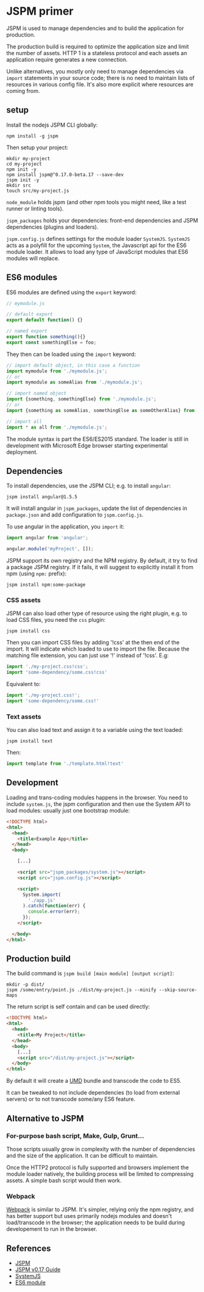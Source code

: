 # JSPM primer

JSPM is used to manage dependencies and to build the application for production.

The production build is required to optimize the application size and limit
the number of assets. HTTP 1 is a stateless protocol and each assets an
application require generates a new connection.

Unlike alternatives, you mostly only need to manage dependencies via `import`
statements in your source code; there is no need to maintain lists of resources
in various config file. It's also more explicit where resources are coming from.


## setup

Install the nodejs JSPM CLI globally:
```shell
npm install -g jspm
```

Then setup your project:
```shell
mkdir my-project
cd my-project
npm init -y
npm install jspm@^0.17.0-beta.17 --save-dev
jspm init -y
mkdir src
touch src/my-project.js
```

`node_module` holds jspm (and other npm tools you might need, like a test
runner or linting tools).

`jspm_packages` holds your dependencies: front-end dependencies and
JSPM dependencies (plugins and loaders).

`jspm.config.js` defines settings for the module loader `SystemJS`. `SystemJS`
acts as a polyfill for the upcoming `System`, the Javascript api for the ES6
module  loader. It allows to load any type of JavaScript modules that ES6
modules will replace.


## ES6 modules

ES6 modules are defined using the `export` keyword:
```js
// mymodule.js

// default export
export default function() {}

// named export
export function something(){}
export const somethingElse = foo;
```

They then can be loaded using the `import` keyword:
```js
// import default object, in this case a function
import mymodule from './mymodule.js';
// or
import mymodule as someAlias from './mymodule.js';

// import named object
import {something, somethingElse} from './mymodule.js';
// or
import {something as someAlias, somethingElse as someOtherAlias} from './mymodule.js';

// import all
import * as all from './mymodule.js';
```

The module syntax is part the ES6/ES2015 standard. The loader is still in
development with Microsoft Edge browser starting experimental deployment.

## Dependencies

To install dependencies, use the JSPM CLI; e.g. to install `angular`:
```shell
jspm install angular@1.5.5
```

It will install angular in `jspm_packages`, update the list of dependencies in
`package.json` and add configuration to `jspm.config.js`.

To use angular in the application, you `import` it:
```js
import angular from 'angular';

angular.module('myProject', []);
```

JSPM support its own registry and the NPM registry. By default, it try to find
a package JSPM registry. If it fails, it will suggest to explicitly install it
from npm (using `npm:` prefix):
```
jspm install npm:some-package
```


### CSS assets

JSPM can also load other type of resource using the right plugin, e.g. to load
CSS files, you need the `css` plugin:
```shell
jspm install css
```

Then you can import CSS files by adding '!css' at the then end of the import. It
will indicate which loaded to use to import the file. Because the matching
file extension, you can just use '!' instead of '!css'. E.g:
```js
import './my-project.css!css';
import 'some-dependency/some.css!css'
```

Equivalent to:
```js
import './my-project.css!';
import 'some-dependency/some.css!'
```

### Text assets

You can also load text and assign it to a variable using the text loaded:
```shell
jspm install text
```

Then:
```js
import template from './template.html!text'
```

## Development

Loading and trans-coding modules happens in the browser. You need to include
`system.js`, the jspm configuration and then use the System API to load modules:
usually just one bootstrap module:
```html
<!DOCTYPE html>
<html>
  <head>
    <title>Example App</title>
  </head>
  <body>

    [...]

    <script src="jspm_packages/system.js"></script>
    <script src="jspm.config.js"></script>

    <script>
      System.import(
        './app.js'
      ).catch(function(err) {
        console.error(err);
      });
    </script>

  </body>
</html>
```


## Production build

The build command is `jspm build [main module] [output script]`:
```
mkdir -p dist/
jspm /some/entry/point.js ./dist/my-project.js --minify --skip-source-maps
```

The return script is self contain and can be used directly:
```html
<!DOCTYPE html>
<html>
  <head>
    <title>My Project</title>
  </head>
  <body>
    [...]
    <script src="/dist/my-project.js"></script>
  </body>
</html>
```

By default it will create a [UMD](https://github.com/umdjs/umd) bundle and
transcode the code to ES5.

It can be tweaked to not include dependencies (to load from external servers) or
to not transcode some/any ES6 feature.


## Alternative to JSPM

### For-purpose bash script, Make, Gulp, Grunt...

Those scripts usually grow in complexity with the number of dependencies and
the size of the application. It can be difficult to maintain.

Once the HTTP2 protocol is fully supported and browsers implement the module
loader natively, the building process will be limited to compressing assets.
A simple bash script would then work.


### Webpack

[Webpack](https://webpack.github.io/) is similar to JSPM. It's simpler, relying
only the npm registry, and has better support but uses primarily nodejs modules
and doesn't load/transcode in the browser; the application needs to be build
during developement to run in the browser.


## References

- [JSPM](http://jspm.io/)
- [JSPM v0.17 Guide](http://jspm.io/0.17-beta-guide/)
- [SystemJS](https://github.com/systemjs/systemjs)
- [ES6 module](http://exploringjs.com/es6/ch_modules.html)
